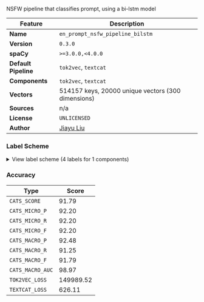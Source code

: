 NSFW pipeline that classifies prompt, using a bi-lstm model

| Feature | Description |
| --- | --- |
| **Name** | `en_prompt_nsfw_pipeline_bilstm` |
| **Version** | `0.3.0` |
| **spaCy** | `>=3.0.0,<4.0.0` |
| **Default Pipeline** | `tok2vec`, `textcat` |
| **Components** | `tok2vec`, `textcat` |
| **Vectors** | 514157 keys, 20000 unique vectors (300 dimensions) |
| **Sources** | n/a |
| **License** | `UNLICENSED` |
| **Author** | [Jiayu Liu]() |

### Label Scheme

<details>

<summary>View label scheme (4 labels for 1 components)</summary>

| Component | Labels |
| --- | --- |
| **`textcat`** | `safe`, `cp`, `underage_safe`, `adult` |

</details>

### Accuracy

| Type | Score |
| --- | --- |
| `CATS_SCORE` | 91.79 |
| `CATS_MICRO_P` | 92.20 |
| `CATS_MICRO_R` | 92.20 |
| `CATS_MICRO_F` | 92.20 |
| `CATS_MACRO_P` | 92.48 |
| `CATS_MACRO_R` | 91.25 |
| `CATS_MACRO_F` | 91.79 |
| `CATS_MACRO_AUC` | 98.97 |
| `TOK2VEC_LOSS` | 149989.52 |
| `TEXTCAT_LOSS` | 626.11 |